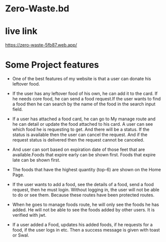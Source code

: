 # Zero-Waste.bd

# live link

https://zero-waste-5fb87.web.app/

# Some Project features

- One of the best features of my website is that a user can donate his leftover food.

- If the user has any leftover food of his own, he can add it to the card. If he needs core food, he can send a food request.If the user wants to find a food then he can search by the name of the food in the search input field.

- If a user has attached a food card, he can go to My manage route and he can detail or update the food attached to his card. A user can see which food he is requesting to get. And there will be a status. If the status is available then the user can cancel the request. And if the request status is delivered then the request cannot be canceled.

- And user can sort based on expiration date of those feet that are available.Foods that expire early can be shown first. Foods that expire late can be shown first.

- The foods that have the highest quantity (top-6) are shown on the Home Page.

- If the user wants to add a food, see the details of a food, send a food request, then he must login. Without logging in, the user will not be able to do or see them. Because these routes have been protected routes.

- When he goes to manage foods route, he will only see the foods he has added. He will not be able to see the foods added by other users. It is verified with jwt.

- If a user added a Food, updates his added foods, if he requests for a food, if the user logs in etc. Then a success message is given with toast or Swal.
